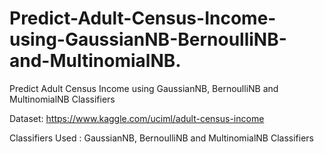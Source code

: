 # Predict-Adult-Census-Income-using-GaussianNB-BernoulliNB-and-MultinomialNB.
Predict Adult Census Income using GaussianNB, BernoulliNB and MultinomialNB Classifiers

Dataset: https://www.kaggle.com/uciml/adult-census-income

Classifiers Used : GaussianNB, BernoulliNB and MultinomialNB Classifiers
